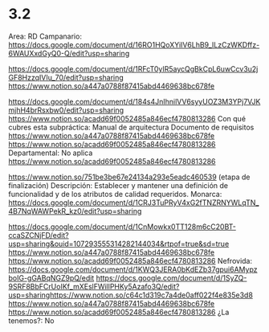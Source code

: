 # 3.2

Area: RD
Campanario: https://docs.google.com/document/d/16RO1HQoXYiIV6LhB9_ILzCzWKDffz-6WAUXxdGyQ0-Q/edit?usp=sharing

https://docs.google.com/document/d/1RFcT0yIR5aycQgBkCpL6uwCcv3u2jGF8HzzqIVIu_70/edit?usp=sharing
https://www.notion.so/a447a0788f87415abd4469638bc678fe 

https://docs.google.com/document/d/184s4JnIhnilVV6syyUOZ3M3YPj7VJKmjhH4brRsxbw0/edit?usp=sharing
https://www.notion.so/acadd69f0052485a846ecf4780813286 
Con qué cubres esta subpráctica: Manual de arquitectura
Documento de requisitos
https://www.notion.so/a447a0788f87415abd4469638bc678fe 
https://www.notion.so/acadd69f0052485a846ecf4780813286 
Departamental: No aplica
https://www.notion.so/acadd69f0052485a846ecf4780813286 

https://www.notion.so/751be3be67e24134a293e5eadc460539 (etapa de finalización)
Descripción: Establecer y mantener una definición de funcionalidad y de los atributos de
calidad requeridos.
Monarca: https://docs.google.com/document/d/1CRJ3TuPRyV4xG2fTNZRNYWLqTN_4B7NqWAWPekR_kz0/edit?usp=sharing

https://docs.google.com/document/d/1CnMowkx0TT128m6cC20BT-ccaSZCNjFD/edit?usp=sharing&ouid=107293555314282144034&rtpof=true&sd=true
https://www.notion.so/a447a0788f87415abd4469638bc678fe 
https://www.notion.so/acadd69f0052485a846ecf4780813286 
Nefrovida: https://docs.google.com/document/d/1KWQ3JERA0bKdEZb37gpui6AMypzboIG-gGABqNGZ9pQ/edit
https://docs.google.com/document/d/1SyZQ-9SRF8BbFCrUoIKf_mXEslFWillPHKy5Azafo3Q/edit?usp=sharinghttps://www.notion.so/c64c1d319c7a4de0aff022f4e835e3d8 
https://www.notion.so/a447a0788f87415abd4469638bc678fe 
https://www.notion.so/acadd69f0052485a846ecf4780813286 
¿La tenemos?: No
